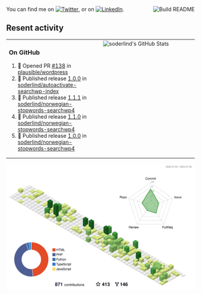 
<a href="https://github.com/soderlind/soderlind/actions"><img src="https://github.com/soderlind/soderlind/workflows/Build%20README/badge.svg" align="right" alt="Build README"></a>

<!-- Actual text -->
You can find me on [![Twitter][1.2]][1], or on [![LinkedIn][2.2]][2].

<!-- Icons -->

[1.2]: http://i.imgur.com/wWzX9uB.png (twitter icon without padding)
[2.2]: https://raw.githubusercontent.com/MartinHeinz/MartinHeinz/master/linkedin-3-16.png (LinkedIn icon without padding)

<!-- Links to your social media accounts -->

[1]: https://twitter.com/soderlind
[2]: https://www.linkedin.com/in/soderlind/

## Resent activity

<table width="100%" border="0"><tr><td width="49%">

### On GitHub

<!--START_SECTION:activity-->
1. 💪 Opened PR [#138](https://github.com/plausible/wordpress/pull/138) in [plausible/wordpress](https://github.com/plausible/wordpress)
2. 🚀 Published release [1.0.0](https://github.com/1.0.0) in [soderlind/autoactivate-searchwp-index](https://github.com/soderlind/autoactivate-searchwp-index)
3. 🚀 Published release [1.1.1](https://github.com/1.1.1) in [soderlind/norwegian-stopwords-searchwp4](https://github.com/soderlind/norwegian-stopwords-searchwp4)
4. 🚀 Published release [1.1.0](https://github.com/1.1.0) in [soderlind/norwegian-stopwords-searchwp4](https://github.com/soderlind/norwegian-stopwords-searchwp4)
5. 🚀 Published release [1.0.0](https://github.com/1.0.0) in [soderlind/norwegian-stopwords-searchwp4](https://github.com/soderlind/norwegian-stopwords-searchwp4)
<!--END_SECTION:activity-->
  </td>
<td width="49%" valign="top">
  <img   alt="soderlind's GitHub Stats" src="https://awesome-github-stats.azurewebsites.net/user-stats/soderlind?cardType=level-alternate&Title=FFFFFF&Border=FFFFFF" />
</td></tr></table>


![](./profile-3d-contrib/profile-green-animate.svg)


